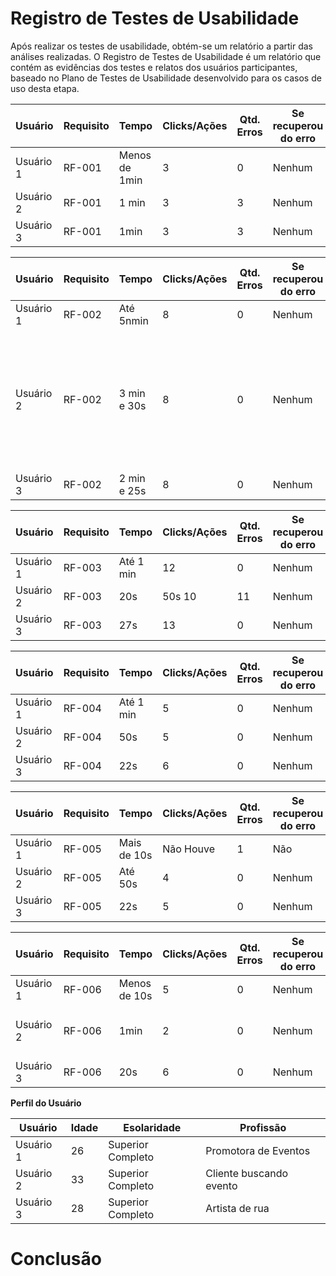 # Registro de Testes de Usabilidade

Após realizar os testes de usabilidade, obtém-se um relatório a partir das análises realizadas. O Registro de Testes de Usabilidade é um relatório que contém as evidências dos testes e relatos dos usuários participantes, baseado no Plano de Testes de Usabilidade desenvolvido para os casos de uso desta etapa.


| **Usuário** 	| **Requisito** 	| **Tempo** | **Clicks/Ações** | **Qtd. Erros** | **Se recuperou do erro** | **Dificuldade** | **Satisfação** |
| --- 	| --- 	| --- | ---  | --- | --- | --- | --- |
| Usuário 1	| RF-001 	| Menos de 1min | 3 | 0 | Nenhum | Fácil | 5 |
| Usuário 2 | RF-001	| 1 min | 3  | 3 | Nenhum | Fácil | 5 |
| Usuário 3	| RF-001 	| 1min | 3  | 3 | Nenhum | Fácil | 5 |

| **Usuário** 	| **Requisito** 	| **Tempo** | **Clicks/Ações** | **Qtd. Erros** | **Se recuperou do erro** | **Dificuldade** | **Satisfação** |
| --- 	| --- 	| --- | ---  | --- | --- | --- | --- |
| Usuário 1	| RF-002 	| Até 5nmin  | 8 | 0 | Nenhum | Fácil | 5 |
| Usuário 2 | RF-002 	|3 min e 30s | 8 | 0 | Nenhum | Não apareceu mensagem de alteração do cadastro, talvez o usuário fique confuso | 4 |
| Usuário 3	| RF-002	| 2 min e 25s| 8 | 0 | Nenhum | Fácil | 4 |

| **Usuário** 	| **Requisito** 	| **Tempo** | **Clicks/Ações** | **Qtd. Erros** | **Se recuperou do erro** | **Dificuldade** | **Satisfação** |
| --- 	| --- 	| --- | ---  | --- | --- | --- | --- |
| Usuário 1	| RF-003	| Até 1 min | 12 | 0 | Nenhum | Fácil | 5 |
| Usuário 2 | RF-003 	| 20s | 50s  10  | 11| Nenhum | Fácil | 5 |
| Usuário 3	| RF-003 	| 27s | 13 | 0 | Nenhum | Fácil | 4 |

| **Usuário** 	| **Requisito** 	| **Tempo** | **Clicks/Ações** | **Qtd. Erros** | **Se recuperou do erro** | **Dificuldade** | **Satisfação** |
| --- 	| --- 	| --- | ---  | --- | --- | --- | --- |
| Usuário 1	| RF-004	| Até 1 min  | 5 | 0 | Nenhum | Fácil | 5 |
| Usuário 2 | RF-004	| 50s | 5 | 0 | Nenhum | Fácil | 5 |
| Usuário 3	| RF-004	| 22s | 6  | 0 | Nenhum | Fácil | 4 |

| **Usuário** 	| **Requisito** 	| **Tempo** | **Clicks/Ações** | **Qtd. Erros** | **Se recuperou do erro** | **Dificuldade** | **Satisfação** |
| --- 	| --- 	| --- | ---  | --- | --- | --- | --- |
| Usuário 1	| RF-005	| Mais de 10s | Não Houve | 1 | Não | 0 |
| Usuário 2 | RF-005 	| Até 50s | 4  | 0 | Nenhum |  | 5 |
| Usuário 3	| RF-005 | 22s | 5  | 0 | Nenhum | Fácil | 4 |

| **Usuário** 	| **Requisito** 	| **Tempo** | **Clicks/Ações** | **Qtd. Erros** | **Se recuperou do erro** | **Dificuldade** | **Satisfação** |
| --- 	| --- 	| --- | ---  | --- | --- | --- | --- |
| Usuário 1	| RF-006	| Menos de 10s | 5 | 0 | Nenhum| Fácil | 5 |
| Usuário 2 | RF-006 	| 1min | 2  | 0 | Nenhum | Não apareceu a máscara do CPF | 5 |
| Usuário 3	| RF-006 | 20s | 6  | 0 | Nenhum | Fácil | 5 |

**Perfil do Usuário**

| **Usuário** 	| **Idade** 	| **Esolaridade** | **Profissão** |   
| --- 	| --- 	| --- | ---  |
| Usuário 1	| 26 	| Superior Completo | Promotora de Eventos | 
| Usuário 2 | 33 	| Superior Completo | Cliente buscando evento  | 
| Usuário 3	| 28	| Superior Completo | Artista de rua   |

# Conclusão 

